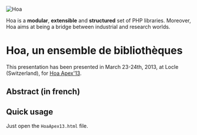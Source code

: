 ![Hoa](http://static.hoa-project.net/Image/Hoa_small.png)

Hoa is a **modular**, **extensible** and **structured** set of PHP libraries.
Moreover, Hoa aims at being a bridge between industrial and research worlds.

# Hoa, un ensemble de bibliothèques

This presentation has been presented in March 23-24th, 2013, at Locle
(Switzerland), for [Hoa Apex'13](http://hoa-project.net/Event/Hoaapex13.html).

## Abstract (in french)

## Quick usage

Just open the `HoaApex13.html` file.